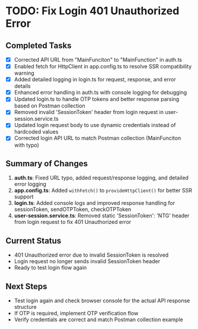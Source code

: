  # TODO: Fix Login 401 Unauthorized Error

## Completed Tasks
- [x] Corrected API URL from "MainFunciton" to "MainFunction" in auth.ts
- [x] Enabled fetch for HttpClient in app.config.ts to resolve SSR compatibility warning
- [x] Added detailed logging in login.ts for request, response, and error details
- [x] Enhanced error handling in auth.ts with console logging for debugging
- [x] Updated login.ts to handle OTP tokens and better response parsing based on Postman collection
- [x] Removed invalid 'SessionToken' header from login request in user-session.service.ts
- [x] Updated login request body to use dynamic credentials instead of hardcoded values
- [x] Corrected login API URL to match Postman collection (MainFunciton with typo)

## Summary of Changes
1. **auth.ts**: Fixed URL typo, added request/response logging, and detailed error logging
2. **app.config.ts**: Added `withFetch()` to `provideHttpClient()` for better SSR support
3. **login.ts**: Added console logs and improved response handling for sessionToken, sendOTPToken, checkOTPToken
4. **user-session.service.ts**: Removed static 'SessionToken': 'NTG' header from login request to fix 401 Unauthorized error

## Current Status
- 401 Unauthorized error due to invalid SessionToken is resolved
- Login request no longer sends invalid SessionToken header
- Ready to test login flow again

## Next Steps
- Test login again and check browser console for the actual API response structure
- If OTP is required, implement OTP verification flow
- Verify credentials are correct and match Postman collection example
